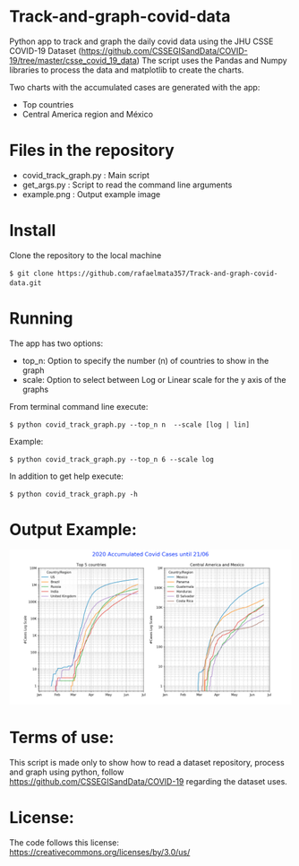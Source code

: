 # Track-and-graph-covid-data
Python app to track and graph the daily covid data using the JHU CSSE COVID-19 Dataset (https://github.com/CSSEGISandData/COVID-19/tree/master/csse_covid_19_data)
The script uses the Pandas and Numpy libraries to process the data and matplotlib to create the charts.

Two charts with the accumulated cases are generated with the app:
- Top countries 
- Central America region  and México 

# Files in the repository

- covid_track_graph.py  : Main script
- get_args.py : Script to read the command line arguments
- example.png : Output example image

# Install
Clone the repository to the local machine

`$ git clone https://github.com/rafaelmata357/Track-and-graph-covid-data.git`

# Running

The app has two options:
- top_n: Option to specify the number (n) of countries to show in the graph
- scale: Option to select between Log or Linear scale for the y axis of the graphs

From terminal command line execute:

`$ python covid_track_graph.py --top_n n  --scale [log | lin]`

Example:

`$ python covid_track_graph.py --top_n 6 --scale log`

In addition to get help execute:

`$ python covid_track_graph.py -h `

# Output Example:

![Example](https://github.com/rafaelmata357/Track-and-graph-covid-data/blob/master/example.png)

# Terms of use:

This script is made only to show how to read a dataset repository, process and graph using python, follow https://github.com/CSSEGISandData/COVID-19 regarding the dataset uses. 

# License:

The code follows this license: https://creativecommons.org/licenses/by/3.0/us/
